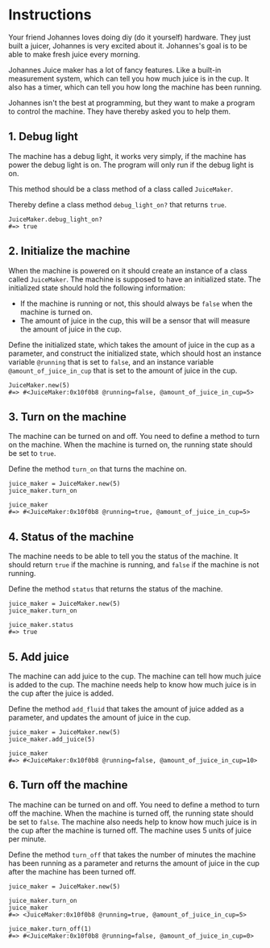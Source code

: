 # Instructions

Your friend Johannes loves doing diy (do it yourself) hardware.
They just built a juicer, Johannes is very excited about it.
Johannes's goal is to be able to make fresh juice every morning.

Johannes Juice maker has a lot of fancy features.
Like a built-in measurement system, which can tell you how much juice is in the cup.
It also has a timer, which can tell you how long the machine has been running.

Johannes isn't the best at programming, but they want to make a program to control the machine.
They have thereby asked you to help them.

## 1. Debug light

The machine has a debug light, it works very simply, if the machine has power the debug light is on.
The program will only run if the debug light is on.

This method should be a class method of a class called `JuiceMaker`.

Thereby define a class method `debug_light_on?` that returns `true`.

```crystal
JuiceMaker.debug_light_on?
#=> true
```

## 2. Initialize the machine

When the machine is powered on it should create an instance of a class called `JuiceMaker`.
The machine is supposed to have an initialized state.
The initialized state should hold the following information:

- If the machine is running or not, this should always be `false` when the machine is turned on.
- The amount of juice in the cup, this will be a sensor that will measure the amount of juice in the cup.

Define the initialized state, which takes the amount of juice in the cup as a parameter, and construct the initialized state, which should host an instance variable `@running` that is set to `false`, and an instance variable `@amount_of_juice_in_cup` that is set to the amount of juice in the cup.

```crystal
JuiceMaker.new(5)
#=> #<JuiceMaker:0x10f0b8 @running=false, @amount_of_juice_in_cup=5>
```

## 3. Turn on the machine

The machine can be turned on and off.
You need to define a method to turn on the machine.
When the machine is turned on, the running state should be set to `true`.

Define the method `turn_on` that turns the machine on.

```crystal
juice_maker = JuiceMaker.new(5)
juice_maker.turn_on

juice_maker
#=> #<JuiceMaker:0x10f0b8 @running=true, @amount_of_juice_in_cup=5>
```

## 4. Status of the machine

The machine needs to be able to tell you the status of the machine.
It should return `true` if the machine is running, and `false` if the machine is not running.

Define the method `status` that returns the status of the machine.

```crystal
juice_maker = JuiceMaker.new(5)
juice_maker.turn_on

juice_maker.status
#=> true
```

## 5. Add juice

The machine can add juice to the cup.
The machine can tell how much juice is added to the cup.
The machine needs help to know how much juice is in the cup after the juice is added.

Define the method `add_fluid` that takes the amount of juice added as a parameter, and updates the amount of juice in the cup.

```crystal
juice_maker = JuiceMaker.new(5)
juice_maker.add_juice(5)

juice_maker
#=> #<JuiceMaker:0x10f0b8 @running=false, @amount_of_juice_in_cup=10>
```

## 6. Turn off the machine

The machine can be turned on and off.
You need to define a method to turn off the machine.
When the machine is turned off, the running state should be set to `false`.
The machine also needs help to know how much juice is in the cup after the machine is turned off.
The machine uses 5 units of juice per minute.

Define the method `turn_off` that takes the number of minutes the machine has been running as a parameter and returns the amount of juice in the cup after the machine has been turned off.

```crystal
juice_maker = JuiceMaker.new(5)

juice_maker.turn_on
juice_maker
#=> <JuiceMaker:0x10f0b8 @running=true, @amount_of_juice_in_cup=5>

juice_maker.turn_off(1)
#=> #<JuiceMaker:0x10f0b8 @running=false, @amount_of_juice_in_cup=0>
```
